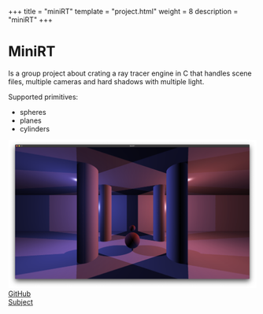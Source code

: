 +++
title = "miniRT"
template = "project.html"
weight = 8
description = "miniRT"
+++

# MiniRT

Is a group project about crating a ray tracer engine in C that handles scene files, multiple
cameras and hard shadows with multiple light.

Supported primitives:
- spheres
- planes
- cylinders

<img alt="fract-ol-image" src='miniRT.png' >

<div class="links">

<div>
<a target="blank" href="https://github.com/sebamiro/MiniRT">GitHub</a>
</div>
<div>
<a target="blank" href="https://cdn.intra.42.fr/pdf/pdf/55533/en.subject.pdf">Subject</a>
</div>

</div>
